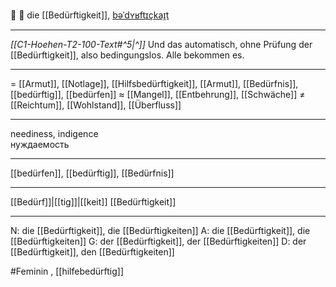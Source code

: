 🥺 🔴 die [[Bedürftigkeit]], [bəˈdʏʁftɪçkaɪ̯t](https://youglish.com/pronounce/Bedürftigkeit/german)

---
*[[C1-Hoehen-T2-100-Text#^5|^]]* Und das automatisch, ohne Prüfung der [[Bedürftigkeit]], also bedingungslos. Alle bekommen es.

---
= [[Armut]], [[Notlage]], [[Hilfsbedürftigkeit]], [[Armut]], [[Bedürfnis]], [[bedürftig]], [[bedürfen]]
≈ [[Mangel]], [[Entbehrung]], [[Schwäche]]
≠ [[Reichtum]], [[Wohlstand]], [[Überfluss]]

---
neediness, indigence  
нуждаемость

---
[[bedürfen]], [[bedürftig]], [[Bedürfnis]]

---
[[Bedürf]]|[[tig]]|[[keit]]
[[Bedürftigkeit]]


---
N: die [[Bedürftigkeit]], die [[Bedürftigkeiten]]
A: die [[Bedürftigkeit]], die [[Bedürftigkeiten]]
G: der [[Bedürftigkeit]], der [[Bedürftigkeiten]]
D: der [[Bedürftigkeit]], den [[Bedürftigkeiten]]

#Feminin , [[hilfebedürftig]]